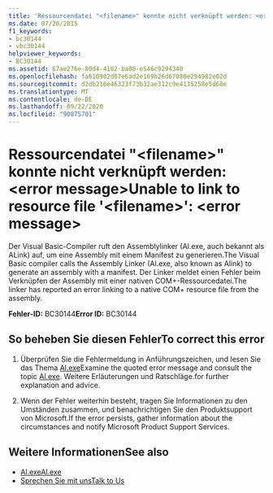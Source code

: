 ```yaml
---
title: 'Ressourcendatei "<filename>" konnte nicht verknüpft werden: <error message>'
ms.date: 07/20/2015
f1_keywords:
- bc30144
- vbc30144
helpviewer_keywords:
- BC30144
ms.assetid: 67ae276e-80d4-4162-ba00-e546c9294340
ms.openlocfilehash: fa610902d07e6ad2e169b26d67080e294982e02d
ms.sourcegitcommit: d2db216e46323f73b32ae312c9e4135258e5d68e
ms.translationtype: MT
ms.contentlocale: de-DE
ms.lasthandoff: 09/22/2020
ms.locfileid: "90875701"
---
```

# <a name="unable-to-link-to-resource-file-filename-error-message"></a><span data-ttu-id="7d556-102">Ressourcendatei "\<filename>" konnte nicht verknüpft werden: \<error message></span><span class="sxs-lookup"><span data-stu-id="7d556-102">Unable to link to resource file '\<filename>': \<error message></span></span>

<span data-ttu-id="7d556-103">Der Visual Basic-Compiler ruft den Assemblylinker (Al.exe, auch bekannt als ALink) auf, um eine Assembly mit einem Manifest zu generieren.</span><span class="sxs-lookup"><span data-stu-id="7d556-103">The Visual Basic compiler calls the Assembly Linker (Al.exe, also known as Alink) to generate an assembly with a manifest.</span></span> <span data-ttu-id="7d556-104">Der Linker meldet einen Fehler beim Verknüpfen der Assembly mit einer nativen COM+-Ressourcedatei.</span><span class="sxs-lookup"><span data-stu-id="7d556-104">The linker has reported an error linking to a native COM+ resource file from the assembly.</span></span>  
  
 <span data-ttu-id="7d556-105">**Fehler-ID:** BC30144</span><span class="sxs-lookup"><span data-stu-id="7d556-105">**Error ID:** BC30144</span></span>  
  
## <a name="to-correct-this-error"></a><span data-ttu-id="7d556-106">So beheben Sie diesen Fehler</span><span class="sxs-lookup"><span data-stu-id="7d556-106">To correct this error</span></span>  
  
1. <span data-ttu-id="7d556-107">Überprüfen Sie die Fehlermeldung in Anführungszeichen, und lesen Sie das Thema [Al.exe](../../../framework/tools/al-exe-assembly-linker.md)</span><span class="sxs-lookup"><span data-stu-id="7d556-107">Examine the quoted error message and consult the topic [Al.exe](../../../framework/tools/al-exe-assembly-linker.md).</span></span> <span data-ttu-id="7d556-108">Weitere Erläuterungen und Ratschläge.</span><span class="sxs-lookup"><span data-stu-id="7d556-108">for further explanation and advice.</span></span>  
  
2. <span data-ttu-id="7d556-109">Wenn der Fehler weiterhin besteht, tragen Sie Informationen zu den Umständen zusammen, und benachrichtigen Sie den Produktsupport von Microsoft.</span><span class="sxs-lookup"><span data-stu-id="7d556-109">If the error persists, gather information about the circumstances and notify Microsoft Product Support Services.</span></span>  
  
## <a name="see-also"></a><span data-ttu-id="7d556-110">Weitere Informationen</span><span class="sxs-lookup"><span data-stu-id="7d556-110">See also</span></span>

- [<span data-ttu-id="7d556-111">Al.exe</span><span class="sxs-lookup"><span data-stu-id="7d556-111">Al.exe</span></span>](../../../framework/tools/al-exe-assembly-linker.md)
- [<span data-ttu-id="7d556-112">Sprechen Sie mit uns</span><span class="sxs-lookup"><span data-stu-id="7d556-112">Talk to Us</span></span>](/visualstudio/ide/feedback-options)

